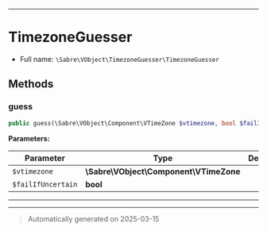 ***

# TimezoneGuesser





* Full name: `\Sabre\VObject\TimezoneGuesser\TimezoneGuesser`



## Methods


### guess



```php
public guess(\Sabre\VObject\Component\VTimeZone $vtimezone, bool $failIfUncertain = false): ?\DateTimeZone
```








**Parameters:**

| Parameter | Type | Description |
|-----------|------|-------------|
| `$vtimezone` | **\Sabre\VObject\Component\VTimeZone** |  |
| `$failIfUncertain` | **bool** |  |





***


***
> Automatically generated on 2025-03-15
